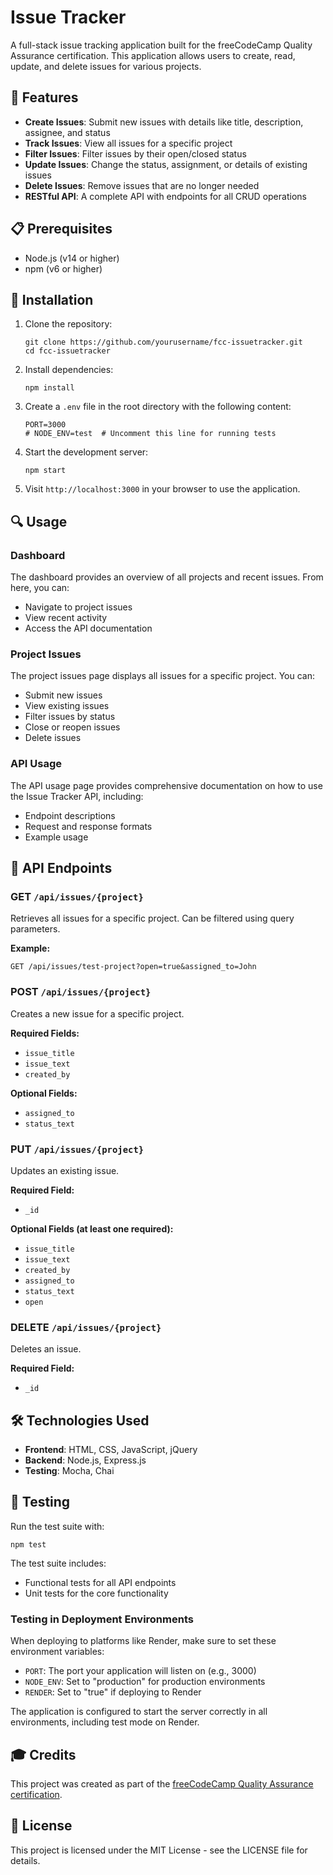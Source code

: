# Issue Tracker

A full-stack issue tracking application built for the freeCodeCamp Quality Assurance certification. This application allows users to create, read, update, and delete issues for various projects.

## 🌟 Features

- **Create Issues**: Submit new issues with details like title, description, assignee, and status
- **Track Issues**: View all issues for a specific project
- **Filter Issues**: Filter issues by their open/closed status
- **Update Issues**: Change the status, assignment, or details of existing issues
- **Delete Issues**: Remove issues that are no longer needed
- **RESTful API**: A complete API with endpoints for all CRUD operations

## 📋 Prerequisites

- Node.js (v14 or higher)
- npm (v6 or higher)

## 🚀 Installation

1. Clone the repository:
   ```
   git clone https://github.com/yourusername/fcc-issuetracker.git
   cd fcc-issuetracker
   ```

2. Install dependencies:
   ```
   npm install
   ```

3. Create a `.env` file in the root directory with the following content:
   ```
   PORT=3000
   # NODE_ENV=test  # Uncomment this line for running tests
   ```

4. Start the development server:
   ```
   npm start
   ```

5. Visit `http://localhost:3000` in your browser to use the application.

## 🔍 Usage

### Dashboard

The dashboard provides an overview of all projects and recent issues. From here, you can:
- Navigate to project issues
- View recent activity
- Access the API documentation

### Project Issues

The project issues page displays all issues for a specific project. You can:
- Submit new issues
- View existing issues
- Filter issues by status
- Close or reopen issues
- Delete issues

### API Usage

The API usage page provides comprehensive documentation on how to use the Issue Tracker API, including:
- Endpoint descriptions
- Request and response formats
- Example usage

## 📡 API Endpoints

### GET `/api/issues/{project}`
Retrieves all issues for a specific project. Can be filtered using query parameters.

**Example:**
```
GET /api/issues/test-project?open=true&assigned_to=John
```

### POST `/api/issues/{project}`
Creates a new issue for a specific project.

**Required Fields:**
- `issue_title`
- `issue_text`
- `created_by`

**Optional Fields:**
- `assigned_to`
- `status_text`

### PUT `/api/issues/{project}`
Updates an existing issue.

**Required Field:**
- `_id`

**Optional Fields (at least one required):**
- `issue_title`
- `issue_text`
- `created_by`
- `assigned_to`
- `status_text`
- `open`

### DELETE `/api/issues/{project}`
Deletes an issue.

**Required Field:**
- `_id`

## 🛠️ Technologies Used

- **Frontend**: HTML, CSS, JavaScript, jQuery
- **Backend**: Node.js, Express.js
- **Testing**: Mocha, Chai

## 🧪 Testing

Run the test suite with:
```
npm test
```

The test suite includes:
- Functional tests for all API endpoints
- Unit tests for the core functionality

### Testing in Deployment Environments

When deploying to platforms like Render, make sure to set these environment variables:
- `PORT`: The port your application will listen on (e.g., 3000)
- `NODE_ENV`: Set to "production" for production environments
- `RENDER`: Set to "true" if deploying to Render

The application is configured to start the server correctly in all environments, including test mode on Render.

## 🎓 Credits

This project was created as part of the [freeCodeCamp Quality Assurance certification](https://www.freecodecamp.org/learn/quality-assurance/).

## 📄 License

This project is licensed under the MIT License - see the LICENSE file for details.
